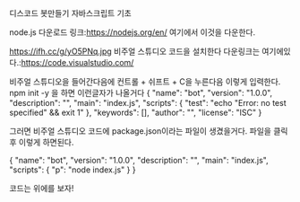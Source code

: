 디스코드 봇만들기 자바스크립트 기초

node.js 다운로드 링크:https://nodejs.org/en/
여기에서 이것을 다운한다.

https://ifh.cc/g/yO5PNq.jpg
비주얼 스튜디오 코드을 설치한다 
다운링크는 여기에있다.:https://code.visualstudio.com/

비주얼 스튜디오을 들어간다음에 컨트롤 + 쉬프트 + C을 누른다음 이렇게 입력한다.
npm init -y 
을 하면 이런글자가 나올거다
{
  "name": "bot",
  "version": "1.0.0",
  "description": "",
  "main": "index.js",
  "scripts": {
    "test": "echo \"Error: no test specified\" && exit 1"
  },
  "keywords": [],
  "author": "",
  "license": "ISC"
}

그러면 비주얼 스튜디오 코드에
package.json이라는 파일이 생겼을거다. 파일을 클릭후 이렇게 하면된다.

{
  "name": "bot",
  "version": "1.0.0",
  "description": "",
  "main": "index.js",
  "scripts": {
    "p": "node index.js"
  }
}



 코드는 위에를  보자!
